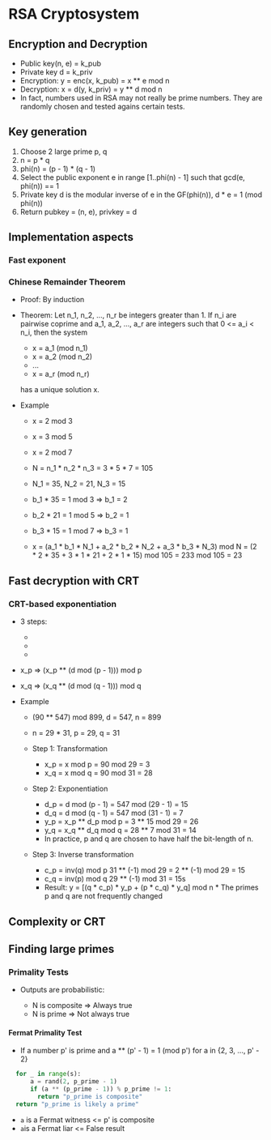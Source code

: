 # RSA Cryptosystem

## Encryption and Decryption

- Public key(n, e) = k_pub
- Private key d = k_priv
- Encryption: y = enc(x, k_pub) = x ** e mod n
- Decryption: x = d(y, k_priv) = y ** d mod n
- In fact, numbers used in RSA may not really be prime numbers. They are randomly chosen and tested agains certain tests.

## Key generation

1. Choose 2 large prime p, q
2. n = p * q
3. phi(n) = (p - 1) * (q - 1)
4. Select the public exponent e in range [1..phi(n) - 1] such that gcd(e, phi(n)) == 1
5. Private key d is the modular inverse of e in the GF(phi(n)), d * e = 1 (mod phi(n))
6. Return pubkey = (n, e), privkey = d

## Implementation aspects

### Fast exponent

### Chinese Remainder Theorem

* Proof: By induction

* Theorem: Let n_1, n_2, ..., n_r be integers greater than 1. If n_i are pairwise coprime and a_1, a_2, ..., a_r are integers such that 0 <= a_i < n_i, then the system
  
  * x = a_1 (mod n_1)
  * x = a_2 (mod n_2)
  * ...
  * x = a_r (mod n_r)

  has a unique solution x.

* Example
  
  * x = 2 mod 3
  * x = 3 mod 5
  * x = 2 mod 7

  * N = n_1 * n_2 * n_3 = 3 * 5 * 7 = 105
  * N_1 = 35, N_2 = 21, N_3 = 15
  * b_1 * 35 = 1 mod 3 => b_1 = 2
  * b_2 * 21 = 1 mod 5 => b_2 = 1
  * b_3 * 15 = 1 mod 7 => b_3 = 1
  * x = (a_1 * b_1 * N_1 + a_2 * b_2 * N_2 + a_3 * b_3 * N_3) mod N = (2 * 2 * 35 + 3 * 1 * 21 + 2 * 1 * 15) mod 105 = 233 mod 105 = 23

## Fast decryption with CRT

### CRT-based exponentiation

* 3 steps:

  * 
  * 
  * 

* x_p => (x_p ** (d mod (p - 1))) mod p
* x_q => (x_q ** (d mod (q - 1))) mod q
* Example

  * (90 ** 547) mod 899, d = 547, n = 899
  * n = 29 * 31, p = 29, q = 31
  * Step 1: Transformation
    
    * x_p = x mod p = 90 mod 29 = 3
    * x_q = x mod q = 90 mod 31 = 28

  * Step 2: Exponentiation

    * d_p = d mod (p - 1) = 547 mod (29 - 1) = 15
    * d_q = d mod (q - 1) = 547 mod (31 - 1) = 7
    * y_p = x_p ** d_p mod p = 3 ** 15 mod 29 = 26
    * y_q = x_q ** d_q mod q = 28 ** 7 mod 31  = 14
    * In practice, p and q are chosen to have half the bit-length of n.

  * Step 3: Inverse transformation

    * c_p = inv(q) mod p
      31 ** (-1) mod 29 = 2 ** (-1) mod 29 = 15
    * c_q = inv(p) mod q
      29 ** (-1) mod 31 = 15s
    * Result: y = [(q * c_p) * y_p + (p * c_q) * y_q] mod n                                   * The primes p and q are not frequently changed

## Complexity or CRT

## Finding large primes

### Primality Tests

* Outputs are probabilistic:
   
   * N is composite => Always true
   * N is prime => Not always true

#### Fermat Primality Test

  * If a number p' is prime and a ** (p' - 1) = 1 (mod p') for a in {2, 3, ..., p' - 2}
  ```python
    for _ in range(s):
        a = rand(2, p_prime - 1)
        if (a ** (p_prime - 1)) % p_prime != 1:
          return "p_prime is composite"
    return "p_prime is likely a prime"
  ```
  * `a` is a Fermat witness <= p' is composite
  * `a`is a Fermat liar <= False result


